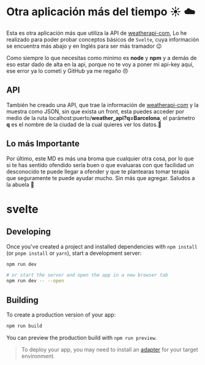 # Otra aplicación más del tiempo  :sunny: :cloud:

Esta es otra aplicación más que utiliza la API de [weatherapi-com](weatherapi-com), Lo he realizado para poder probar conceptos básicos de `Svelte`, cuya información se encuentra más abajo y en Inglés para ser más tramador :wink:

Como siempre lo que necesitas como minimo es **node** y **npm** y a demás de eso estar dado de alta en la api, porque no te voy a poner mi api-key aquí, ese error ya lo cometí y GitHub ya me regaño :angry:

## API

También he creado una API, que trae la información de [weatherapi-com](weatherapi-com) y la muestra como JSON, sin que exista un front, esta puedes acceder por medio de la ruta localhost:puerto/**weather_api?q=Barcelona**, el parámetro **q** es el nombre de la ciudad de la cual quieres ver los datos.:japan:

## Lo más Importante
Por último, este MD es más una broma que cualquier otra cosa, por lo que si te has sentido ofendido sería buen o que evaluaras con que facilidad un desconocido te puede llegar a ofender y que te plantearas tomar terapia que seguramente te puede ayudar mucho. Sin más que agregar. Saludos a la abuela :older_woman:

# svelte


## Developing

Once you've created a project and installed dependencies with `npm install` (or `pnpm install` or `yarn`), start a development server:

```bash
npm run dev

# or start the server and open the app in a new browser tab
npm run dev -- --open
```

## Building

To create a production version of your app:

```bash
npm run build
```

You can preview the production build with `npm run preview`.

> To deploy your app, you may need to install an [adapter](https://kit.svelte.dev/docs/adapters) for your target environment.